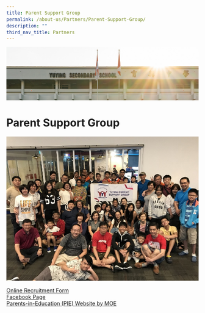 ```yaml
---
title: Parent Support Group
permalink: /about-us/Partners/Parent-Support-Group/
description: ""
third_nav_title: Partners
---
```

![](/images/AboutUs.jpg)

Parent Support Group
====================

![](/images/PSG.jpeg)


[Online Recruitment Form](https://goo.gl/forms/tzJUx9Wh7joMUODi2)  
[Facebook Page](https://www.facebook.com/YuyingPSG)  
[Parents-in-Education (PIE) Website by MOE](https://www.schoolbag.edu.sg/)